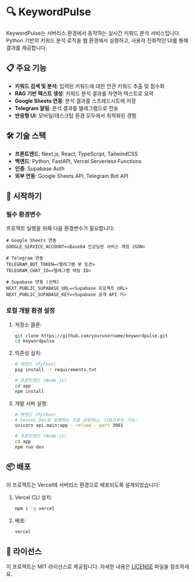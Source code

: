 # 🔍 KeywordPulse

KeywordPulse는 서버리스 환경에서 동작하는 실시간 키워드 분석 서비스입니다. Python 기반의 키워드 분석 로직을 웹 환경에서 실행하고, 사용자 친화적인 UI를 통해 결과를 제공합니다.

## 📋 주요 기능

- **키워드 검색 및 분석**: 입력된 키워드에 대한 연관 키워드 추출 및 점수화
- **RAG 기반 텍스트 생성**: 키워드 분석 결과를 자연어 텍스트로 요약
- **Google Sheets 연동**: 분석 결과를 스프레드시트에 저장
- **Telegram 알림**: 분석 결과를 텔레그램으로 전송
- **반응형 UI**: 모바일/데스크탑 환경 모두에서 최적화된 경험

## 🛠️ 기술 스택

- **프론트엔드**: Next.js, React, TypeScript, TailwindCSS
- **백엔드**: Python, FastAPI, Vercel Serverless Functions
- **인증**: Supabase Auth
- **외부 연동**: Google Sheets API, Telegram Bot API

## 🚀 시작하기

### 필수 환경변수

프로젝트 실행을 위해 다음 환경변수가 필요합니다:

```
# Google Sheets 연동
GOOGLE_SERVICE_ACCOUNT=<Base64 인코딩된 서비스 계정 JSON>

# Telegram 연동
TELEGRAM_BOT_TOKEN=<텔레그램 봇 토큰>
TELEGRAM_CHAT_ID=<텔레그램 채팅 ID>

# Supabase 연동 (선택)
NEXT_PUBLIC_SUPABASE_URL=<Supabase 프로젝트 URL>
NEXT_PUBLIC_SUPABASE_KEY=<Supabase 공개 API 키>
```

### 로컬 개발 환경 설정

1. 저장소 클론:
   ```bash
   git clone https://github.com/yourusername/keywordpulse.git
   cd keywordpulse
   ```

2. 의존성 설치:
   ```bash
   # 백엔드 (Python)
   pip install -r requirements.txt

   # 프론트엔드 (Node.js)
   cd app
   npm install
   ```

3. 개발 서버 실행:
   ```bash
   # 백엔드 (Python)
   # Vercel Dev로 실행하는 것을 권장하나, 다음으로도 가능:
   uvicorn api.main:app --reload --port 3001

   # 프론트엔드 (Node.js)
   cd app
   npm run dev
   ```

## 📦 배포

이 프로젝트는 Vercel에 서버리스 환경으로 배포되도록 설계되었습니다:

1. Vercel CLI 설치:
   ```bash
   npm i -g vercel
   ```

2. 배포:
   ```bash
   vercel
   ```

## 📝 라이선스

이 프로젝트는 MIT 라이선스로 제공됩니다. 자세한 내용은 [LICENSE](LICENSE) 파일을 참조하세요. 